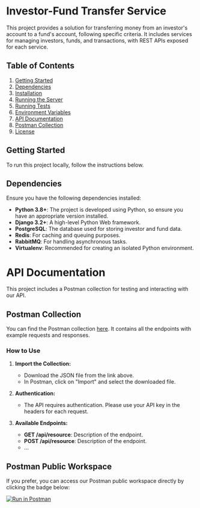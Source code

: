 # Investor-Fund Transfer Service

This project provides a solution for transferring money from an investor's account to a fund's account, following specific criteria. It includes services for managing investors, funds, and transactions, with REST APIs exposed for each service.

## Table of Contents

1. [Getting Started](#getting-started)
2. [Dependencies](#dependencies)
3. [Installation](#installation)
4. [Running the Server](#running-the-server)
5. [Running Tests](#running-tests)
6. [Environment Variables](#environment-variables)
7. [API Documentation](#api-documentation)
8. [Postman Collection](#postman-collection)
9. [License](#license)

## Getting Started

To run this project locally, follow the instructions below.

## Dependencies

Ensure you have the following dependencies installed:

- **Python 3.8+**: The project is developed using Python, so ensure you have an appropriate version installed.
- **Django 3.2+**: A high-level Python Web framework.
- **PostgreSQL**: The database used for storing investor and fund data.
- **Redis**: For caching and queuing purposes.
- **RabbitMQ**: For handling asynchronous tasks.
- **Virtualenv**: Recommended for creating an isolated Python environment.

# API Documentation

This project includes a Postman collection for testing and interacting with our API.

## Postman Collection

You can find the Postman collection [here](link-to-your-postman-collection.json). It contains all the endpoints with example requests and responses.

### How to Use

1. **Import the Collection:** 
   - Download the JSON file from the link above.
   - In Postman, click on "Import" and select the downloaded file.

2. **Authentication:**
   - The API requires authentication. Please use your API key in the headers for each request.

3. **Available Endpoints:**
   - **GET /api/resource**: Description of the endpoint.
   - **POST /api/resource**: Description of the endpoint.
   - ...

## Postman Public Workspace

If you prefer, you can access our Postman public workspace directly by clicking the badge below:

[![Run in Postman](https://run.pstmn.io/button.svg)](https://www.postman.com/link-to-your-public-workspace)


